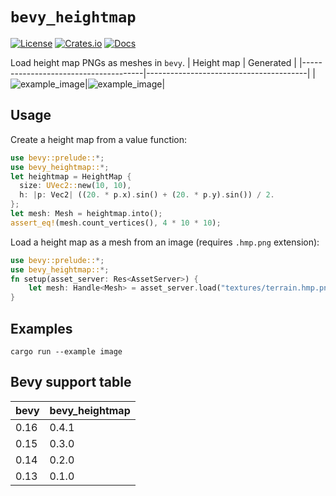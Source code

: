 # `bevy_heightmap`


[![License](https://img.shields.io/badge/license-MIT%2FApache-blue.svg)](https://github.com/Katsutoshii/bevy_heightmap#license)
[![Crates.io](https://img.shields.io/crates/v/bevy_heightmap.svg)](https://crates.io/crates/bevy_heightmap)
[![Docs](https://docs.rs/bevy_heightmap/badge.svg)](https://docs.rs/bevy_heightmap/latest/bevy_heightmap/)

Load height map PNGs as meshes in `bevy`.
| Height map                           | Generated                          |
|--------------------------------------|----------------------------------------|
|![example_image](docs/terrain.hmp.png)|![example_image](docs/example_image.png)|

## Usage

Create a height map from a value function:

```rust
use bevy::prelude::*;
use bevy_heightmap::*;
let heightmap = HeightMap {
  size: UVec2::new(10, 10),
  h: |p: Vec2| ((20. * p.x).sin() + (20. * p.y).sin()) / 2.
};
let mesh: Mesh = heightmap.into();
assert_eq!(mesh.count_vertices(), 4 * 10 * 10);
```

Load a height map as a mesh from an image (requires `.hmp.png` extension):

```rust
use bevy::prelude::*;
use bevy_heightmap::*;
fn setup(asset_server: Res<AssetServer>) {
    let mesh: Handle<Mesh> = asset_server.load("textures/terrain.hmp.png");
}
```


## Examples

```
cargo run --example image
```

## Bevy support table

| bevy | bevy_heightmap |
| ---- | -------------- |
| 0.16 | 0.4.1          |   
| 0.15 | 0.3.0          |   
| 0.14 | 0.2.0          |   
| 0.13 | 0.1.0          |   
